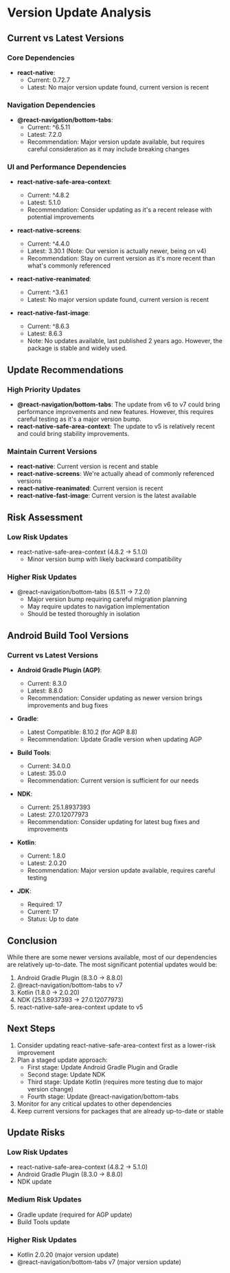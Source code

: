 # Version Update Analysis

## Current vs Latest Versions

### Core Dependencies
- **react-native**: 
  - Current: 0.72.7
  - Latest: No major version update found, current version is recent

### Navigation Dependencies
- **@react-navigation/bottom-tabs**:
  - Current: ^6.5.11
  - Latest: 7.2.0
  - Recommendation: Major version update available, but requires careful consideration as it may include breaking changes

### UI and Performance Dependencies
- **react-native-safe-area-context**:
  - Current: ^4.8.2
  - Latest: 5.1.0
  - Recommendation: Consider updating as it's a recent release with potential improvements

- **react-native-screens**:
  - Current: ^4.4.0
  - Latest: 3.30.1 (Note: Our version is actually newer, being on v4)
  - Recommendation: Stay on current version as it's more recent than what's commonly referenced

- **react-native-reanimated**:
  - Current: ^3.6.1
  - Latest: No major version update found, current version is recent

- **react-native-fast-image**:
  - Current: ^8.6.3
  - Latest: 8.6.3
  - Note: No updates available, last published 2 years ago. However, the package is stable and widely used.

## Update Recommendations

### High Priority Updates
- **@react-navigation/bottom-tabs**: The update from v6 to v7 could bring performance improvements and new features. However, this requires careful testing as it's a major version bump.
- **react-native-safe-area-context**: The update to v5 is relatively recent and could bring stability improvements.

### Maintain Current Versions
- **react-native**: Current version is recent and stable
- **react-native-screens**: We're actually ahead of commonly referenced versions
- **react-native-reanimated**: Current version is recent
- **react-native-fast-image**: Current version is the latest available

## Risk Assessment

### Low Risk Updates
- react-native-safe-area-context (4.8.2 → 5.1.0)
  - Minor version bump with likely backward compatibility

### Higher Risk Updates
- @react-navigation/bottom-tabs (6.5.11 → 7.2.0)
  - Major version bump requiring careful migration planning
  - May require updates to navigation implementation
  - Should be tested thoroughly in isolation

## Android Build Tool Versions

### Current vs Latest Versions
- **Android Gradle Plugin (AGP)**:
  - Current: 8.3.0
  - Latest: 8.8.0
  - Recommendation: Consider updating as newer version brings improvements and bug fixes

- **Gradle**:
  - Latest Compatible: 8.10.2 (for AGP 8.8)
  - Recommendation: Update Gradle version when updating AGP

- **Build Tools**:
  - Current: 34.0.0
  - Latest: 35.0.0
  - Recommendation: Current version is sufficient for our needs

- **NDK**:
  - Current: 25.1.8937393
  - Latest: 27.0.12077973
  - Recommendation: Consider updating for latest bug fixes and improvements

- **Kotlin**:
  - Current: 1.8.0
  - Latest: 2.0.20
  - Recommendation: Major version update available, requires careful testing

- **JDK**:
  - Required: 17
  - Current: 17
  - Status: Up to date

## Conclusion
While there are some newer versions available, most of our dependencies are relatively up-to-date. The most significant potential updates would be:
1. Android Gradle Plugin (8.3.0 → 8.8.0)
2. @react-navigation/bottom-tabs to v7
3. Kotlin (1.8.0 → 2.0.20)
4. NDK (25.1.8937393 → 27.0.12077973)
5. react-native-safe-area-context update to v5

## Next Steps
1. Consider updating react-native-safe-area-context first as a lower-risk improvement
2. Plan a staged update approach:
   - First stage: Update Android Gradle Plugin and Gradle
   - Second stage: Update NDK
   - Third stage: Update Kotlin (requires more testing due to major version change)
   - Fourth stage: Update @react-navigation/bottom-tabs
3. Monitor for any critical updates to other dependencies
4. Keep current versions for packages that are already up-to-date or stable

## Update Risks

### Low Risk Updates
- react-native-safe-area-context (4.8.2 → 5.1.0)
- Android Gradle Plugin (8.3.0 → 8.8.0)
- NDK update

### Medium Risk Updates
- Gradle update (required for AGP update)
- Build Tools update

### Higher Risk Updates
- Kotlin 2.0.20 (major version update)
- @react-navigation/bottom-tabs v7 (major version update)
